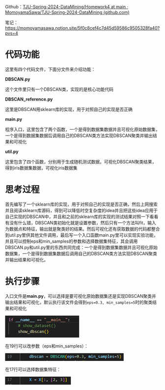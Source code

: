Github：[TJU-Spring-2024-DataMining/Homework4 at main · MomoyamaSawa/TJU-Spring-2024-DataMining (github.com)](https://github.com/MomoyamaSawa/TJU-Spring-2024-DataMining/tree/main/Homework4)

笔记：https://momoyamasawa.notion.site/5f0c8cef4c7d45d59586c9505328fa40?pvs=4

# 代码功能

这里有四个代码文件，下面分文件来介绍功能：

**DBSCAN.py**

这个文件里只有一个DBSCAN类，实现的是核心功能代码

**DBSCAN_reference.py**

这里是DBSCAN用sklearn库的实现，用于对照自己的实现是否正确

**main.py**

程序入口，这里包含了两个函数，一个是得到数据集数据并且可视化原始数据集，一个是得到数据集数据后调用自己的DBSCAN类方法实现DBSCAN聚类并输出结果和可视化

**util.py**

这里包含了四个函数，分别用于生成随机测试数据，可视化DBSCAN聚类结果，得到iris数据集数据，可视化iris数据集

# 思考过程

首先编写了一个sklearn库的实现，用于对照自己的实现是否正确，然后上网搜索并且阅读sklearn库源码，得到可以降低时空复杂度的idea并且把这些idea应用于自己实现的DBSCAN中，并且和之前的sklearn库的实现的测试结果对照一下看看有没有什么错，DBSCAN类初始化就是设置参数，然后只有一个方法叫fit，输入为数据点和特征，输出就是聚类好的结果。然后可视化还有获取数据的代码都整合到util.py里供其他文件调用，最后写一个入口函数main.py里可以实现实验功能，并且可以控制eps和min_samples的参数和选择数据集特征，其会调用DBSCAN.py和util.py里的东西共同完成：一个是得到数据集数据并且可视化原始数据集，一个是得到数据集数据后调用自己的DBSCAN类方法实现DBSCAN聚类并输出结果和可视化。

# 执行步骤

入口文件是**main.py**，可以选择是要可视化原始数据集还是实现DBSCAN聚类并输出结果和可视化，默认执行该文件会得到`eps=0.3, min_samples=5`时的聚类结果和可视化

![image-20240505195312790](./README.assets/image-20240505195312790.png)

在19行可以改参数（eps和min_samples）：

![image-20240505195429688](./README.assets/image-20240505195429688.png)

在17行可以选择数据集特征：

![image-20240505195450328](./README.assets/image-20240505195450328.png)